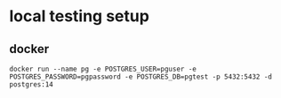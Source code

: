 # local testing setup

## docker
`docker run --name pg -e POSTGRES_USER=pguser -e POSTGRES_PASSWORD=pgpassword -e POSTGRES_DB=pgtest -p 5432:5432 -d postgres:14`